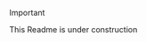 > [!IMPORTANT]  
> This Readme is under construction

<!-- # Scripts Directory Documentation

The `scripts` directory contains automation and configuration scripts divided into two primary sections: **Dynamic DNS** and **Monitoring**. These scripts streamline domain management and enable server performance tracking through Grafana, Prometheus, and Apache Exporter.

### Directory Structure
```plaintext
scripts/
├── DynDNS.sh
├── DDNS-cronjob
├── README.md
└── grafana/
    ├── apache_exporter.service
    ├── dashboard.yml
    ├── datasources.yml
    ├── grafana.ini
    └── prometheus.yml
```

## Dynamic DNS

The dynamic DNS setup ensures that the IP addresses for the domain `fondomarcador.com` and its subdomains are always up-to-date.

### Script: `DynDNS.sh`
This script sends a request to the IONOS API to update the DNS records dynamically. While the script can be executed manually for testing, it is primarily automated using the `DDNS-cronjob` file.

#### Testing the Script
1. Ensure the `.env` file contains the API key:
   ```bash
   API_KEY=<your_api_key>
   ```
2. Execute the script manually to verify functionality:
   ```bash
   bash DynDNS.sh
   ```

#### Code Explanation
The `DynDNS.sh` script:
- Loads environment variables, including the `API_KEY` from `.env`.
- Makes a POST request to the IONOS API to update DNS records for `fondomarcador.com` and related subdomains.

Key section:
```bash
curl -X 'POST' \
  'https://api.hosting.ionos.com/dns/v1/dyndns' \
  -H 'accept: application/json' \
  -H "X-API-Key: $API_KEY" \
  -H 'Content-Type: application/json' \
  -d '{
  "domains": [
    "fondomarcador.com",
    "www.fondomarcador.com",
    "grafana.fondomarcador.com"
  ],
  "description": "My DynamicDns"
}'
```
This ensures that DNS records for specified domains are updated to reflect the current IP.

### Automating Updates with Cron
To automate DNS updates, the cron job runs every 5 minutes using the `DDNS-cronjob` file:

**`DDNS-cronjob`**
```plaintext
*/5 * * * * /home/vagrant/scripts/DynDNS.sh
```
This cron job ensures the dynamic DNS records stay updated without manual intervention.

---

## Monitoring

This section configures monitoring tools to track server health and activity. Key components include **Grafana**, **Prometheus**, and **Apache Exporter**. The configuration process is defined in `monitoring.yml`, making it easy to provision the required services.

### Apache Exporter
Apache Exporter collects metrics from the Apache server via the `/server-status` endpoint.

#### Service File: `apache_exporter.service`
The Apache Exporter runs as a service to continuously scrape Apache metrics. Key parameters include:
- `--scrape_uri=http://localhost/server-status/?auto`: Specifies the endpoint for scraping metrics.
- `--telemetry.endpoint=/metrics`: Defines the telemetry endpoint for Prometheus.

```ini
[Unit]
Description=Prometheus Apache Exporter
Documentation=https://github.com/Lusitaniae/apache_exporter
Wants=network-online.target
After=network-online.target

[Service]
Type=simple
User=prometheus
Group=prometheus
ExecReload=/bin/kill -HUP $MAINPID
ExecStart=/usr/local/bin/apache_exporter \
  --insecure \
  --scrape_uri=http://localhost/server-status/?auto \
  --telemetry.endpoint=/metrics

SyslogIdentifier=apache_exporter
Restart=always

[Install]
WantedBy=multi-user.target
```

### Prometheus
Prometheus gathers metrics from various exporters and feeds this data to Grafana for visualization.

#### Configuration File: `prometheus.yml`
The `prometheus.yml` file includes:
- `scrape_interval: 15s`: Prometheus scrapes targets every 15 seconds.
- Targets like `localhost:9117` (Apache Exporter).

```yaml
scrape_configs:
  - job_name: "apache1"
    static_configs:
      - targets: ["localhost:9117"]
        labels:
          alias: fondo-apache-server
```

### Grafana
Grafana visualizes server metrics in a user-friendly dashboard.

#### Configuration Files:

1. **`grafana.ini`**
   Configures server settings and enables anonymous access:
   ```ini
   [server]
   domain = grafana.fondomarcador.com
   root_url = %(protocol)s://%(domain)s/

   [auth.anonymous]
   enabled = true
   org_name = Main Org.
   org_role = Viewer
   ```

2. **`datasources.yml`**
   Sets up Prometheus as the default datasource:
   ```yaml
   datasources:
     - name: Prometheus
       type: prometheus
       access: proxy
       url: http://localhost:9090
       isDefault: true
       jsonData:
         timeInterval: "10s"
   ```

3. **`dashboard.yml`**
   Automatically loads dashboards into Grafana:
   ```yaml
   providers:
     - name: "fondomarcador-dashboard"
       orgId: 1
       folder: ""
       type: file
       options:
         path: /var/lib/grafana/dashboards
   ```

#### Grafana Dashboard
A preconfigured dashboard offers visual insights into server activity and health. Key metrics include:
- Requests per second.
- Response times.
- Server uptime.

![Grafana Dashboard](https://github.com/M-L56/self-hosting-with-ionos/blob/e759093692154d7de2e8e4d082d1b2950cb0afe2/images/grafanaDashboard.png)

---

## Conclusion

The scripts in this directory enable seamless dynamic DNS updates and comprehensive server monitoring through well-integrated tools. For detailed provisioning, refer to the [monitoring.yml](../ansible/tasks/monitoring.yml) file, which automates setup for Prometheus, Grafana, and Apache Exporter. Together, these tools ensure a reliable and scalable infrastructure for `fondomarcador.com`. The Grafana dashboard provides real-time metrics to visualize the health and performance of your server infrastructure. -->